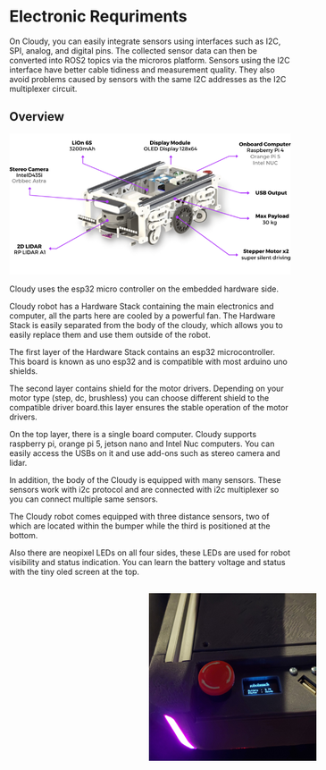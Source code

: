 # Electronic Requriments

On Cloudy, you can easily integrate sensors using interfaces such as I2C, SPI, analog, and digital pins. The collected sensor data can then be converted into ROS2 topics via the microros platform. Sensors using the I2C interface have better cable tidiness and measurement quality. They also avoid problems caused by sensors with the same I2C addresses as the I2C multiplexer circuit.

## Overview
<img src="https://raw.githubusercontent.com/robolaunch/cloudy/main/docs/cloudy-open-version.png">


Cloudy uses the esp32 micro controller on the embedded hardware side.

Cloudy robot has a Hardware Stack containing the main electronics and computer, all the parts here are cooled by a powerful fan. The Hardware Stack is easily separated from the body of the cloudy, which allows you to easily replace them and use them outside of the robot.

The first layer of the Hardware Stack contains an esp32 microcontroller. This board is known as uno esp32 and is compatible with most arduino uno shields.

The second layer contains shield for the motor drivers. Depending on your motor type (step, dc, brushless) you can choose different shield to the compatible driver board.this layer ensures the stable operation of the motor drivers.

On the top layer, there is a single board computer. Cloudy supports raspberry pi, orange pi 5, jetson nano and Intel Nuc computers. You can easily access the USBs on it and use add-ons such as stereo camera and lidar.

In addition, the body of the Cloudy is equipped with many sensors. These sensors work with i2c protocol and are connected with i2c multiplexer so you can connect multiple same sensors. 

The Cloudy robot comes equipped with three distance sensors, two of which are located within the bumper while the third is positioned at the bottom.

Also there are neopixel LEDs on all four sides, these LEDs are used for robot visibility and status indication. You can learn the battery voltage and status with the tiny oled screen at the top.
 <img width="300" height="300" style="margin-left:250px; margin-top:30px;" src="https://raw.githubusercontent.com/robolaunch/cloudy/docs/docs/images/cloudyvoltage.jpg">
<br/>
<br/><br/>
<br/>
